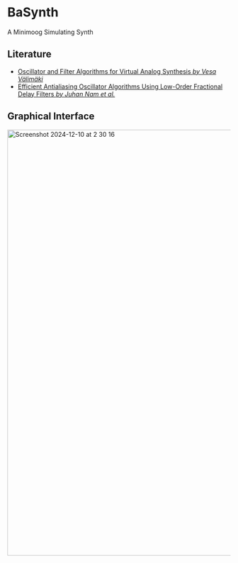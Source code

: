 # BaSynth
A Minimoog Simulating Synth

## Literature

- [Oscillator and Filter Algorithms for Virtual Analog Synthesis _by Vesa Välimäki_](https://www.researchgate.net/publication/220386519_Oscillator_and_Filter_Algorithms_for_Virtual_Analog_Synthesis)
- [Efficient Antialiasing Oscillator Algorithms Using Low-Order Fractional Delay Filters _by Juhan Nam et al._](https://www.researchgate.net/publication/224608391_Efficient_Antialiasing_Oscillator_Algorithms_Using_Low-Order_Fractional_Delay_Filters)


## Graphical Interface

<img width="961" alt="Screenshot 2024-12-10 at 2 30 16" src="https://github.com/user-attachments/assets/0d08953b-b17c-40e0-9bc6-29d952a0a605">
